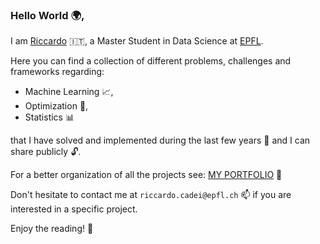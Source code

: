 ### Hello World :earth_africa:,
I am [Riccardo](https://www.riccardocadei.com/) :it:, a Master Student in Data Science at [EPFL](https://www.epfl.ch/education/master/programs/data-science/).

Here you can find a collection of different problems, challenges and frameworks regarding:
- Machine Learning :chart_with_upwards_trend:, 
- Optimization :dart:,
- Statistics :bar_chart:

that I have solved and implemented during the last few years :calendar: and I can share publicly :unlock:.

For a better organization of all the projects see: [MY PORTFOLIO](https://www.riccardocadei.com/projects/) :file_folder:

Don't hesitate to contact me at `riccardo.cadei@epfl.ch` :mailbox: if you are interested in a specific project. 


Enjoy the reading! :book:

<!--
**riccardocadei/riccardocadei** is a ✨ _special_ ✨ repository because its `README.md` (this file) appears on your GitHub profile.

Here are some ideas to get you started:

- 🔭 I’m currently working on ...
- 🌱 I’m currently learning ...
- 👯 I’m looking to collaborate on ...
- 🤔 I’m looking for help with ...
- 💬 Ask me about ...
- 📫 How to reach me: ...
- 😄 Pronouns: ...
- ⚡ Fun fact: ...
-->
